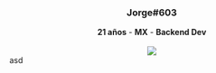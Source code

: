 <div align="center">
  <h3>Jorge#603</h3>
  <strong>21 años</strong> - <strong>MX</strong> - <strong>Backend Dev</strong>

  <br />
  <br />

  <a href="https://discord.com/users/917804384597970956">
  <img src="https://lanyard.cnrad.dev/api/917804384597970956?bg=0c0d0d&showDisplayName=true&hideActivity=whenNotUsed">
  </a>

<div align="left">
asd
</div>

</div>
